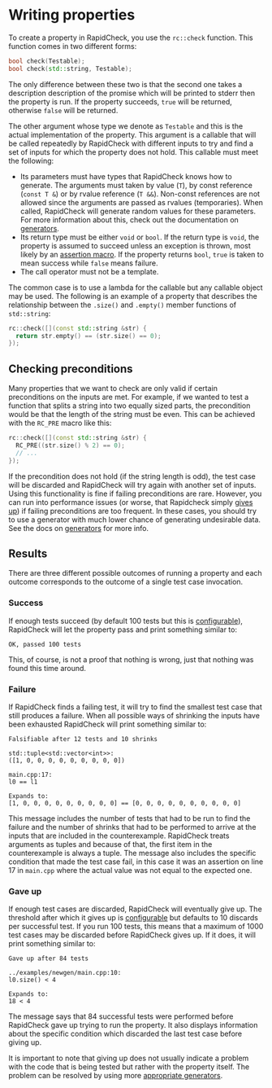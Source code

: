Writing properties
==================
To create a property in RapidCheck, you use the `rc::check` function. This function comes in two different forms:

```C++
bool check(Testable);
bool check(std::string, Testable);
```

The only difference between these two is that the second one takes a description description of the promise which will be printed to stderr then the property is run. If the property succeeds, `true` will be returned, otherwise `false` will be returned.

The other argument whose type we denote as `Testable` and this is the actual implementation of the property. This argument is a callable that will be called repeatedly by RapidCheck with different inputs to try and find a set of inputs for which the property does not hold. This callable must meet the following:

- Its parameters must have types that RapidCheck knows how to generate. The arguments must taken by value (`T`), by const reference (`const T &`) or by rvalue reference (`T &&`). Non-const references are not allowed since the arguments are passed as rvalues (temporaries). When called, RapidCheck will generate random values for these parameters. For more information about this, check out the documentation on [generators](generators.md).
- Its return type must be either `void` or `bool`. If the return type is `void`, the property is assumed to succeed unless an exception is thrown, most likely by an [assertion macro](assertions.md). If the property returns `bool`, `true` is taken to mean success while `false` means failure.
- The call operator must not be a template.

The common case is to use a lambda for the callable but any callable object may be used. The following is an example of a property that describes the relationship between the `.size()` and `.empty()` member functions of `std::string`:

```C++
rc::check([](const std::string &str) {
  return str.empty() == (str.size() == 0);
});
```

## Checking preconditions ##
Many properties that we want to check are only valid if certain preconditions on the inputs are met. For example, if we wanted to test a function that splits a string into two equally sized parts, the precondition would be that the length of the string must be even. This can be achieved with the `RC_PRE` macro like this:

```C++
rc::check([](const std::string &str) {
  RC_PRE((str.size() % 2) == 0);
  // ...
});
```

If the precondition does not hold (if the string length is odd), the test case will be discarded and RapidCheck will try again with another set of inputs. Using this functionality is fine if failing preconditions are rare. However, you can run into performance issues (or worse, that Rapidcheck simply [gives up](#gaveup)) if failing preconditions are too frequent. In these cases, you should try to use a generator with much lower chance of generating undesirable data. See the docs on [generators](generators.md) for more info.

## Results ##
There are three different possible outcomes of running a property and each outcome corresponds to the outcome of a single test case invocation.

### Success ###
If enough tests succeed (by default 100 tests but this is [configurable](configuration.md)), RapidCheck will let the property pass and print something similar to:

```
OK, passed 100 tests
```

This, of course, is not a proof that nothing is wrong, just that nothing was found this time around.

### Failure ###
If RapidCheck finds a failing test, it will try to find the smallest test case that still produces a failure. When all possible ways of shrinking the inputs have been exhausted RapidCheck will print something similar to:

```
Falsifiable after 12 tests and 10 shrinks

std::tuple<std::vector<int>>:
([1, 0, 0, 0, 0, 0, 0, 0, 0, 0])

main.cpp:17:
l0 == l1

Expands to:
[1, 0, 0, 0, 0, 0, 0, 0, 0, 0] == [0, 0, 0, 0, 0, 0, 0, 0, 0, 0]
```

This message includes the number of tests that had to be run to find the failure and the number of shrinks that had to be performed to arrive at the inputs that are included in the counterexample. RapidCheck treats arguments as tuples and because of that, the first item in the counterexample is always a tuple. The message also includes the specific condition that made the test case fail, in this case it was an assertion on line 17 in `main.cpp` where the actual value was not equal to the expected one.

### <a name="gaveup"></a>Gave up ###
If enough test cases are discarded, RapidCheck will eventually give up. The threshold after which it gives up is [configurable](configuration.md) but defaults to 10 discards per successful test. If you run 100 tests, this means that a maximum of 1000 test cases may be discarded before RapidCheck gives up. If it does, it will print something similar to:

```
Gave up after 84 tests

../examples/newgen/main.cpp:10:
l0.size() < 4

Expands to:
18 < 4
```

The message says that 84 successful tests were performed before RapidCheck gave up trying to run the property. It also displays information about the specific condition which discarded the last test case before giving up.

It is important to note that giving up does not usually indicate a problem with the code that is being tested but rather with the property itself. The problem can be resolved by using more [appropriate generators](generators.md).
